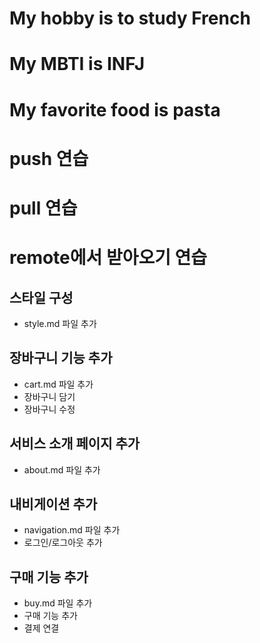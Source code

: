 # My hobby is to study French
# My MBTI is INFJ
# My favorite food is pasta
# push 연습
# pull 연습
# remote에서 받아오기 연습

## 스타일 구성
- style.md 파일 추가

## 장바구니 기능 추가
- cart.md 파일 추가
- 장바구니 담기
- 장바구니 수정

## 서비스 소개 페이지 추가 
- about.md 파일 추가

## 내비게이션 추가
- navigation.md 파일 추가
- 로그인/로그아웃 추가

## 구매 기능 추가
- buy.md 파일 추가
- 구매 기능 추가
- 결제 연결